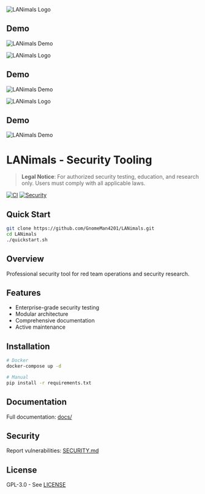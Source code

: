 ![LANimals Logo](.github/branding/logo.png)

## Demo

![LANimals Demo](.github/branding/demo.png)

![LANimals Logo](.github/branding/logo.png)

## Demo

![LANimals Demo](.github/branding/demo.png)

![LANimals Logo](.github/branding/logo.png)

## Demo

![LANimals Demo](.github/branding/demo.png)

# LANimals - Security Tooling

> **Legal Notice**: For authorized security testing, education, and research only. Users must comply with all applicable laws.

[![CI](https://github.com/GnomeMan4201/LANimals/actions/workflows/ci.yml/badge.svg)](https://github.com/GnomeMan4201/LANimals/actions)
[![Security](https://img.shields.io/badge/Security-Audited-green.svg)](SECURITY.md)

## Quick Start

```bash
git clone https://github.com/GnomeMan4201/LANimals.git
cd LANimals
./quickstart.sh
```

## Overview

Professional security tool for red team operations and security research.

## Features

- Enterprise-grade security testing
- Modular architecture
- Comprehensive documentation
- Active maintenance

## Installation

```bash
# Docker
docker-compose up -d

# Manual
pip install -r requirements.txt
```

## Documentation

Full documentation: [docs/](docs/)

## Security

Report vulnerabilities: [SECURITY.md](SECURITY.md)

## License

GPL-3.0 - See [LICENSE](LICENSE)
